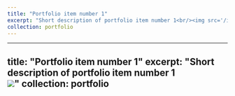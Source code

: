 ```yaml
---
title: "Portfolio item number 1"
excerpt: "Short description of portfolio item number 1<br/><img src='/images/500x300.png'>"
collection: portfolio
---
```

---
title: "Portfolio item number 1"
excerpt: "Short description of portfolio item number 1<br/><img src='/images/500x300.png'>"
collection: portfolio
---
